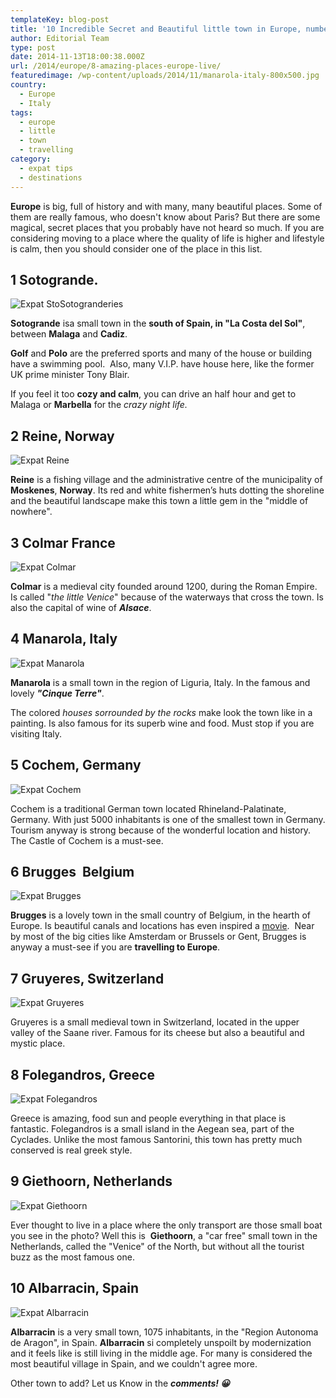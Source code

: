```yaml
---
templateKey: blog-post
title: '10 Incredible Secret and Beautiful little town in Europe, number #4 is my favorite.'
author: Editorial Team
type: post
date: 2014-11-13T18:00:38.000Z
url: /2014/europe/8-amazing-places-europe-live/
featuredimage: /wp-content/uploads/2014/11/manarola-italy-800x500.jpg
country:
  - Europe
  - Italy
tags:
  - europe
  - little
  - town
  - travelling
category:
  - expat tips
  - destinations
---
```


**Europe** is big, full of history and with many, many beautiful places. Some of them are really famous, who doesn't know about Paris? But there are some magical, secret places that you probably have not heard so much. If you are considering moving to a place where the quality of life is higher and lifestyle is calm, then you should consider one of the place in this list.

## 1 Sotogrande.

![Expat StoSotogranderies](/img/uploads/2014/11/3877048267_c722e5d083_o.jpg)

**Sotogrande** isa small town in the **south of Spain, in "La Costa del Sol"**, between **Malaga** and **Cadiz**.

**Golf** and **Polo** are the preferred sports and many of the house or building have a swimming pool.  Also, many V.I.P. have house here, like the former UK prime minister Tony Blair.

If you feel it too **cozy and calm**, you can drive an half hour and get to Malaga or **Marbella** for the _crazy night life._

## 2 Reine, Norway

![Expat Reine](/img/uploads/2014/11/14418752586_da44015878_k.jpg)

**Reine** is a fishing village and the administrative centre of the municipality of **Moskenes**, **Norway**. Its red and white fishermen’s huts dotting the shoreline and the beautiful landscape make this town a little gem in the "middle of nowhere".

## 3 Colmar France

![Expat Colmar](/img/uploads/2014/11/10117321495_0617f7380c_k.jpg)

**Colmar** is a medieval city founded around 1200, during the Roman Empire. Is called "_the little Venice_" because of the waterways that cross the town. Is also the capital of wine of **_Alsace_**.

## 4 Manarola, Italy

![Expat Manarola](/img/uploads/2014/11/manarola-italy.jpg)

**Manarola** is a small town in the region of Liguria, Italy. In the famous and lovely **_"Cinque Terre"_**.

The colored _houses sorrounded by the rocks_ make look the town like in a painting. Is also famous for its superb wine and food. Must stop if you are visiting Italy.

## 5 Cochem, Germany

![Expat Cochem](/img/uploads/2014/11/cochem-germany.jpg)

Cochem is a traditional German town located Rhineland-Palatinate, Germany. With just 5000 inhabitants is one of the smallest town in Germany. Tourism anyway is strong because of the wonderful location and history. The Castle of Cochem is a must-see.

## 6 Brugges  Belgium

![Expat Brugges](/img/uploads/2014/11/burgges-belgium.jpg)

**Brugges** is a lovely town in the small country of Belgium, in the hearth of Europe. Is beautiful canals and locations has even inspired a <a href="https://www.imdb.com/title/tt0780536/"  target="_blank" rel="noopener noreferrer">movie</a>.  Near by most of the big cities like Amsterdam or Brussels or Gent, Brugges is anyway a must-see if you are **travelling to Europe**.

## 7 Gruyeres, Switzerland

![Expat Gruyeres](/img/uploads/2014/11/Gruyeres.jpg)

Gruyeres is a small medieval town in Switzerland, located in the upper valley of the Saane river. Famous for its cheese but also a beautiful and mystic place.

## 8 Folegandros, Greece

![Expat Folegandros](/img/uploads/2014/11/folegrandos.jpg)

Greece is amazing, food sun and people everything in that place is fantastic. Folegandros is a small island in the Aegean sea, part of the Cyclades. Unlike the most famous Santorini, this town has pretty much conserved is real greek style.

## 9 Giethoorn, Netherlands

![Expat Giethoorn](/img/uploads/2014/11/10128429294_bac06a0daf_b.jpg)

Ever thought to live in a place where the only transport are those small boat you see in the photo? Well this is  **Giethoorn**, a "car free" small town in the Netherlands, called the "Venice" of the North, but without all the tourist buzz as the most famous one.

## 10 Albarracin, Spain

![Expat Albarracin](/img/uploads/2014/11/3556646432_aa0df4fb8f_b.jpg)

**Albarracin** is a very small town, 1075 inhabitants, in the "Region Autonoma de Aragon", in Spain. **Albarracin** si completely unspoilt by modernization and it feels like is still living in the middle age. For many is considered the most beautiful village in Spain, and we couldn't agree more.

Other town to add? Let us Know in the _**comments! 😀**_

